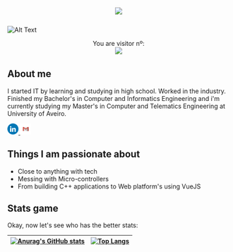 <h1 align="center">
  <a href="https://git.io/typing-svg">
    <img src="https://readme-typing-svg.herokuapp.com/?lines=Hello+There!+👋;This+is+Gonçalo....;Nice+to+meet+you!&center=true&size=30">
  </a>
</h1>

![Alt Text](https://media.tenor.com/4B2j48N2jMUAAAAd/20th-century-fox-logo.gif)

<p align="center"> 
  You are visitor nº:<br>
  <img src="https://profile-counter.glitch.me/TheGoncaloSilva/count.svg" />
</p>

## About me

I started IT by learning and studying in high school. Worked in the industry. Finished my Bachelor's in Computer and Informatics Engineering and i'm currently studying my Master's in Computer and Telematics Engineering at University of Aveiro.

<a align="center" href="https://www.linkedin.com/in/gonçalo-silva-81952115a">
<img title="LinkedIn" height="25" src="./files/LinkedIN.png">
</a>
<a align="center" href="mailto:goncalo.lslv.silva@gmail.com">
<img title="Email" height="25" src="./files/Gmail.png">
</a>

## Things I am passionate about

* Close to anything with tech
* Messing with Micro-controllers
* From building C++ applications to Web platform's using VueJS

## Stats game

Okay, now let's see who has the better stats:

| [![Anurag's GitHub stats](https://github-readme-stats.vercel.app/api?username=TheGoncaloSilva&count_private=true&show_icons=true&theme=cobalt)](https://github.com/anuraghazra/github-readme-stats) | [![Top Langs](https://github-readme-stats.vercel.app/api/top-langs/?username=TheGoncaloSilva&layout=compact&theme=cobalt)](https://github.com/TheGoncaloSilva/github-readme-stats) |
| ---- | ---- |
